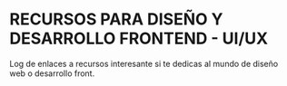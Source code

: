 # RECURSOS PARA DISEÑO Y DESARROLLO FRONTEND - UI/UX

Log de enlaces a recursos interesante si te dedicas al mundo de diseño web o desarrollo front.